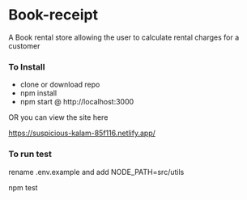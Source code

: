 # Book-receipt

A Book rental store allowing the user to calculate rental charges for a customer

### To Install

- clone or download repo
- npm install
- npm start @ http://localhost:3000

OR you can view the site here

https://suspicious-kalam-85f116.netlify.app/

### To run test

rename .env.example and add NODE_PATH=src/utils

npm test
